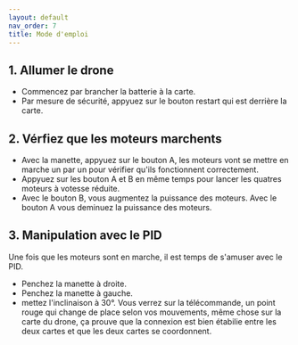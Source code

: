 ```yaml
---
layout: default
nav_order: 7
title: Mode d'emploi
---
```

## 1. Allumer le drone 
* Commencez par brancher la batterie à la carte.
* Par mesure de sécurité, appyuez sur le bouton restart qui est derrière la carte.
## 2. Vérfiez que les moteurs marchents 
* Avec la manette, appyuez sur le bouton A, les moteurs vont se mettre en marche un par un pour vérifier qu'ils fonctionnent correctement.
* Appyuez sur les bouton A et B en même temps pour lancer les quatres moteurs à votesse réduite.
* Avec le bouton B, vous augmentez la puissance des moteurs. Avec le bouton A vous deminuez la puissance des moteurs.

## 3. Manipulation avec le PID 
Une fois que les moteurs sont en marche, il est temps de s'amuser avec le PID.

* Penchez la manette à droite.
* Penchez la manette à gauche.
* mettez l'inclinaison à 30°.
Vous verrez sur la télécommande, un point rouge qui change de place selon vos mouvements, même chose sur la carte du drone, ça prouve que la connexion est bien étabilie entre les deux cartes et que les deux cartes se coordonnent. 

